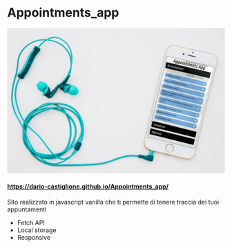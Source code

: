 # Appointments_app
<center>

<img src="./img/phone.png">
</center>

#### https://dario-castiglione.github.io/Appointments_app/
<p>
Sito realizzato in javascript vanilla che ti permette di tenere traccia dei tuoi appuntamenti</p> 

<ul>
<li>Fetch API</li>
<li>Local storage</li>
<li>Responsive</li>
</ul>

